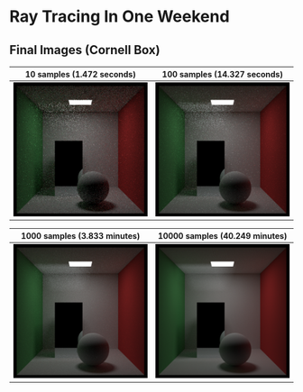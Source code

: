 # Ray Tracing In One Weekend

## Final Images (Cornell Box)

| 10 samples (1.472 seconds)  | 100 samples (14.327 seconds) |
| --------- | ------------- |
| <img src="https://github.com/Guo-Haowei/RayTracing/blob/master/csharp/cornell-box-10-samples.png" width="256"> | <img src="https://github.com/Guo-Haowei/RayTracing/blob/master/csharp/cornell-box-100-samples.png" width="256"> |

| 1000 samples (3.833 minutes)  | 10000 samples (40.249 minutes) |
| --------- | ------------- |
| <img src="https://github.com/Guo-Haowei/RayTracing/blob/master/csharp/cornell-box-1000-samples.png" width="256"> | <img src="https://github.com/Guo-Haowei/RayTracing/blob/master/csharp/cornell-box-10000-samples.png" width="256"> |
